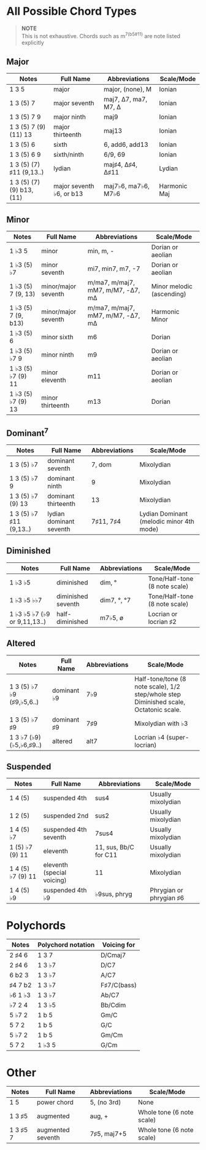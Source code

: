 # All Possible Chord Types

> **NOTE** <br>
This is not exhaustive. Chords such as m<sup>7(b5#11)</sup> are note listed explicitly

## Major

|Notes|Full Name|Abbreviations|Scale/Mode|
|--- |--- |--- |--- |
|1 3 5|major|major, (none), M|Ionian|
|1 3 (5) 7|major seventh|maj7, Δ7, ma7, M7, Δ|Ionian|
|1 3 (5) 7 9|major ninth|maj9|Ionian|
|1 3 (5) 7 (9) (11) 13|major thirteenth|maj13|Ionian|
|1 3 (5) 6|sixth|6, add6, add13|Ionian|
|1 3 (5) 6 9|sixth/ninth|6/9, 69|Ionian|
|1 3 (5) (7) ♯11 (9,13..)|lydian|maj♯4, Δ♯4, Δ♯11|Lydian|
|1 3 (5) (7) (9) b13, (11)|major seventh ♭6, or b13|maj7♭6, ma7♭6, M7♭6|Harmonic Maj|


## Minor

|Notes|Full Name|Abbreviations|Scale/Mode|
|--- |--- |--- |--- |
|1 ♭3 5|minor|min, m, -|Dorian or aeolian|
|1 ♭3 (5) ♭7|minor seventh|mi7, min7, m7, -7|Dorian or aeolian|
|1 ♭3 (5) 7 (9, 13)|minor/major seventh|m/ma7, m/maj7, mM7, m/M7, -Δ7, mΔ|Minor melodic (ascending)|
|1 ♭3 (5) 7 (9, b13)|minor/major seventh|m/ma7, m/maj7, mM7, m/M7, -Δ7, mΔ|Harmonic Minor|
|1 ♭3 (5) 6|minor sixth|m6|Dorian|
|1 ♭3 (5) ♭7 9|minor ninth|m9|Dorian or aeolian|
|1 ♭3 (5) ♭7 (9) 11|minor eleventh|m11|Dorian or aeolian|
|1 ♭3 (5) ♭7 (9) 13|minor thirteenth|m13|Dorian|


## Dominant<sup>7</sup>

|Notes|Full Name|Abbreviations|Scale/Mode|
|--- |--- |--- |--- |
|1 3 (5) ♭7|dominant seventh|7, dom|Mixolydian|
|1 3 (5) ♭7 9|dominant ninth|9|Mixolydian|
|1 3 (5) ♭7 (9) 13|dominant thirteenth|13|Mixolydian|
|1 3 (5) ♭7 ♯11 (9,13..)|lydian dominant seventh|7♯11, 7♯4|Lydian Dominant (melodic minor 4th mode)|

## Diminished

|Notes|Full Name|Abbreviations|Scale/Mode|
|--- |--- |--- |--- |
|1 ♭3 ♭5|diminished|dim, °|Tone/Half-tone (8 note scale)|
|1 ♭3 ♭5 ♭♭7|diminished seventh|dim7, °, °7|Tone/Half-tone (8 note scale)|
|1 ♭3 ♭5 ♭7 (♭9 or 9,11,13..)|half-diminished|m7♭5, ø|Locrian or locrian ♯2|


## Altered

|Notes|Full Name|Abbreviations|Scale/Mode|
|--- |--- |--- |--- |
|1 3 (5) ♭7 ♭9 (♯9,♭5,6..)|dominant ♭9|7♭9|Half-tone/tone (8 note scale), 1/2 step/whole step Diminished scale, Octatonic scale.|
|1 3 (5) ♭7 ♯9|dominant ♯9|7♯9|Mixolydian with ♭3|
|1 3 ♭7 (♭9) (♭5,♭6,♯9..)|altered|alt7|Locrian ♭4 (super-locrian)|

## Suspended

|Notes|Full Name|Abbreviations|Scale/Mode|
|--- |--- |--- |--- |
|1 4 (5)|suspended 4th|sus4|Usually mixolydian|
|1 2 (5)|suspended 2nd|sus2|Usually mixolydian|
|1 4 (5) ♭7|suspended 4th seventh|7sus4|Usually mixolydian|
|1 (5) ♭7 (9) 11|eleventh|11, sus, Bb/C for C11|Usually mixolydian|
|1 4 (5) ♭7 (9) 11|eleventh (special voicing)|11|Mixolydian|
|1 4 (5) ♭9|suspended 4th ♭9|♭9sus, phryg|Phrygian or phrygian ♯6|

# Polychords

|Notes|Polychord notation|Voicing for|
|--- |--- |--- |
|2 ♯4 6 | 1 3 7|D/Cmaj7|Cmaj13(♯11)|
|2 ♯4 6 | 1 3 ♭7|D/C7|C13(♯11)|
|6 b2 3 | 1 3 ♭7|A/C7|C13(♭9)|
|♯4 7 b2 | 1 3 ♭7|F♯7/C(bass)|C7♭9♭5|
|♭6 1 ♭3 | 1 3 ♭7|Ab/C7|C7alt = C7(#5,#9)|
|♭7 2 4 | 1 3 ♭5|Bb/Cdim|Cø11|
|5 ♭7 2 | 1 b 5|Gm/C|C9|
|5 7 2 | 1 b 5|G/C|Cmaj9|
|5 ♭7 2 | 1 b 5|Gm/Cm|Cm9|
|5 7 2 | 1 ♭3 5|G/Cm|Cm,maj9|


# Other

|Notes|Full Name|Abbreviations|Scale/Mode|
|--- |--- |--- |--- |
|1 5|power chord|5, (no 3rd)|None|
|1 3 ♯5|augmented|aug, +|Whole tone (6 note scale)|
|1 3 ♯5 7|augmented seventh|7♯5, maj7+5|Whole tone (6 note scale)|